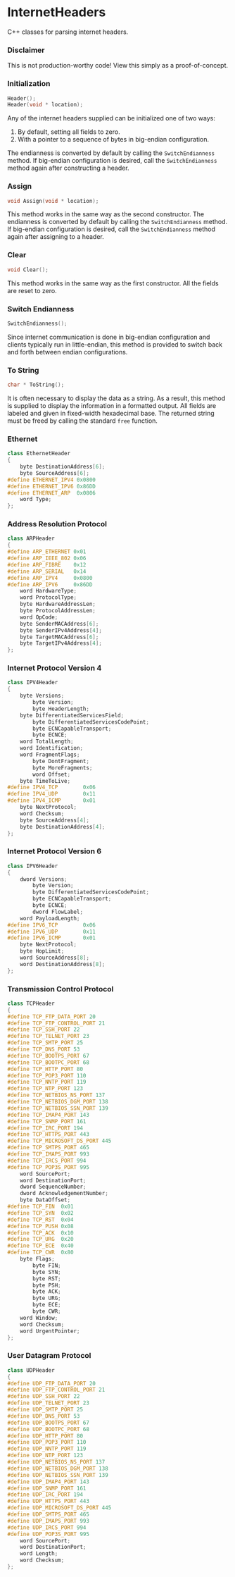 # InternetHeaders
C++ classes for parsing internet headers.

### Disclaimer
This is not production-worthy code! View this simply as a proof-of-concept.

### Initialization
```C++
Header();
Header(void * location);
```
Any of the internet headers supplied can be initialized one of two ways:

 1. By default, setting all fields to zero.
 2. With a pointer to a sequence of bytes in big-endian configuration.

The endianness is converted by default by calling the `SwitchEndianness` method. If big-endian configuration is desired, call the `SwitchEndianness` method again after constructing a header.

### Assign
```C++
void Assign(void * location);
```
This method works in the same way as the second constructor. The endianness is converted by default by calling the `SwitchEndianness` method. If big-endian configuration is desired, call the `SwitchEndianness` method again after assigning to a header.

### Clear
```C++
void Clear();
```
This method works in the same way as the first constructor. All the fields are reset to zero.

### Switch Endianness
```C++
SwitchEndianness();
```
Since internet communication is done in big-endian configuration and clients typically run in little-endian, this method is provided to switch back and forth between endian configurations.

### To String
```C++
char * ToString();
```
It is often necessary to display the data as a string. As a result, this method is supplied to display the information in a formatted output. All fields are labeled and given in fixed-width hexadecimal base. The returned string must be freed by calling the standard `free` function.

### Ethernet
```C++
class EthernetHeader
{
	byte DestinationAddress[6];
	byte SourceAddress[6];
#define ETHERNET_IPV4 0x0800
#define ETHERNET_IPV6 0x86DD
#define ETHERNET_ARP  0x0806
	word Type;
};
```

### Address Resolution Protocol
```C++
class ARPHeader
{
#define ARP_ETHERNET 0x01
#define ARP_IEEE_802 0x06
#define ARP_FIBRE    0x12
#define ARP_SERIAL   0x14
#define ARP_IPV4	 0x0800
#define ARP_IPV6	 0x86DD
	word HardwareType;
	word ProtocolType;
	byte HardwareAddressLen;
	byte ProtocolAddressLen;
	word OpCode;
	byte SenderMACAddress[6];
	byte SenderIPv4Address[4];
	byte TargetMACAddress[6];
	byte TargetIPv4Address[4];
};
```

### Internet Protocol Version 4
```C++
class IPV4Header
{
	byte Versions;
		byte Version;
		byte HeaderLength;
	byte DifferentiatedServicesField;
		byte DifferentiatedServicesCodePoint;
		byte ECNCapableTransport;
		byte ECNCE;
	word TotalLength;
	word Identification;
	word FragmentFlags;
		byte DontFragment;
		byte MoreFragments;
		word Offset;
	byte TimeToLive;
#define IPV4_TCP		0x06
#define IPV4_UDP		0x11
#define IPV4_ICMP		0x01
	byte NextProtocol;
	word Checksum;
	byte SourceAddress[4];
	byte DestinationAddress[4];
};
```

### Internet Protocol Version 6
```C++
class IPV6Header
{
	dword Versions;
		byte Version;
		byte DifferentiatedServicesCodePoint;
		byte ECNCapableTransport;
		byte ECNCE;
		dword FlowLabel;
	word PayloadLength;
#define IPV6_TCP		0x06
#define IPV6_UDP		0x11
#define IPV6_ICMP		0x01
	byte NextProtocol;
	byte HopLimit;
	word SourceAddress[8];
	word DestinationAddress[8];
};
```

### Transmission Control Protocol
```C++
class TCPHeader
{
#define TCP_FTP_DATA_PORT 20
#define TCP_FTP_CONTROL_PORT 21
#define TCP_SSH_PORT 22
#define TCP_TELNET_PORT 23
#define TCP_SMTP_PORT 25
#define TCP_DNS_PORT 53
#define TCP_BOOTPS_PORT 67
#define TCP_BOOTPC_PORT 68
#define TCP_HTTP_PORT 80
#define TCP_POP3_PORT 110
#define TCP_NNTP_PORT 119
#define TCP_NTP_PORT 123
#define TCP_NETBIOS_NS_PORT 137
#define TCP_NETBIOS_DGM_PORT 138
#define TCP_NETBIOS_SSN_PORT 139
#define TCP_IMAP4_PORT 143
#define TCP_SNMP_PORT 161
#define TCP_IRC_PORT 194
#define TCP_HTTPS_PORT 443
#define TCP_MICROSOFT_DS_PORT 445
#define TCP_SMTPS_PORT 465
#define TCP_IMAPS_PORT 993
#define TCP_IRCS_PORT 994
#define TCP_POP3S_PORT 995
	word SourcePort;
	word DestinationPort;
	dword SequenceNumber;
	dword AcknowledgementNumber;
	byte DataOffset;
#define TCP_FIN  0x01
#define TCP_SYN  0x02
#define TCP_RST  0x04
#define TCP_PUSH 0x08
#define TCP_ACK  0x10
#define TCP_URG  0x20
#define TCP_ECE  0x40
#define TCP_CWR  0x80
	byte Flags;
		byte FIN;
		byte SYN;
		byte RST;
		byte PSH;
		byte ACK;
		byte URG;
		byte ECE;
		byte CWR;
	word Window;
	word Checksum;
	word UrgentPointer;
};
```

### User Datagram Protocol
```C++
class UDPHeader
{
#define UDP_FTP_DATA_PORT 20
#define UDP_FTP_CONTROL_PORT 21
#define UDP_SSH_PORT 22
#define UDP_TELNET_PORT 23
#define UDP_SMTP_PORT 25
#define UDP_DNS_PORT 53
#define UDP_BOOTPS_PORT 67
#define UDP_BOOTPC_PORT 68
#define UDP_HTTP_PORT 80
#define UDP_POP3_PORT 110
#define UDP_NNTP_PORT 119
#define UDP_NTP_PORT 123
#define UDP_NETBIOS_NS_PORT 137
#define UDP_NETBIOS_DGM_PORT 138
#define UDP_NETBIOS_SSN_PORT 139
#define UDP_IMAP4_PORT 143
#define UDP_SNMP_PORT 161
#define UDP_IRC_PORT 194
#define UDP_HTTPS_PORT 443
#define UDP_MICROSOFT_DS_PORT 445
#define UDP_SMTPS_PORT 465
#define UDP_IMAPS_PORT 993
#define UDP_IRCS_PORT 994
#define UDP_POP3S_PORT 995
	word SourcePort;
	word DestinationPort;
	word Length;
	word Checksum;
};
```
